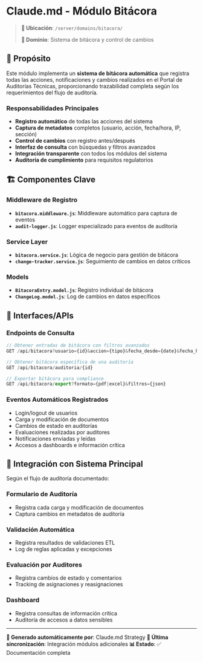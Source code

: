 # Claude.md - Módulo Bitácora

> **📍 Ubicación**: `/server/domains/bitacora/`
> 
> **🎯 Dominio**: Sistema de bitácora y control de cambios

## 🎯 Propósito

Este módulo implementa un **sistema de bitácora automática** que registra todas las acciones, notificaciones y cambios realizados en el Portal de Auditorías Técnicas, proporcionando trazabilidad completa según los requerimientos del flujo de auditoría.

### Responsabilidades Principales
- **Registro automático** de todas las acciones del sistema
- **Captura de metadatos** completos (usuario, acción, fecha/hora, IP, sección)
- **Control de cambios** con registro antes/después
- **Interfaz de consulta** con búsquedas y filtros avanzados
- **Integración transparente** con todos los módulos del sistema
- **Auditoría de cumplimiento** para requisitos regulatorios

## 🏗️ Componentes Clave

### Middleware de Registro
- **`bitacora.middleware.js`**: Middleware automático para captura de eventos
- **`audit-logger.js`**: Logger especializado para eventos de auditoría

### Service Layer
- **`bitacora.service.js`**: Lógica de negocio para gestión de bitácora
- **`change-tracker.service.js`**: Seguimiento de cambios en datos críticos

### Models
- **`BitacoraEntry.model.js`**: Registro individual de bitácora
- **`ChangeLog.model.js`**: Log de cambios en datos específicos

## 🔌 Interfaces/APIs

### Endpoints de Consulta
```javascript
// Obtener entradas de bitácora con filtros avanzados
GET /api/bitacora?usuario={id}&accion={tipo}&fecha_desde={date}&fecha_hasta={date}

// Obtener bitácora específica de una auditoría
GET /api/bitacora/auditoria/{id}

// Exportar bitácora para compliance
GET /api/bitacora/export?formato={pdf|excel}&filtros={json}
```

### Eventos Automáticos Registrados
- Login/logout de usuarios
- Carga y modificación de documentos
- Cambios de estado en auditorías
- Evaluaciones realizadas por auditores
- Notificaciones enviadas y leídas
- Accesos a dashboards e información crítica

## 🔗 Integración con Sistema Principal

Según el flujo de auditoría documentado:

### Formulario de Auditoría
- Registra cada carga y modificación de documentos
- Captura cambios en metadatos de auditoría

### Validación Automática
- Registra resultados de validaciones ETL
- Log de reglas aplicadas y excepciones

### Evaluación por Auditores
- Registra cambios de estado y comentarios
- Tracking de asignaciones y reasignaciones

### Dashboard
- Registra consultas de información crítica
- Auditoría de accesos a datos sensibles

---

**📝 Generado automáticamente por**: Claude.md Strategy
**🔄 Última sincronización**: Integración módulos adicionales
**📊 Estado**: ✅ Documentación completa
